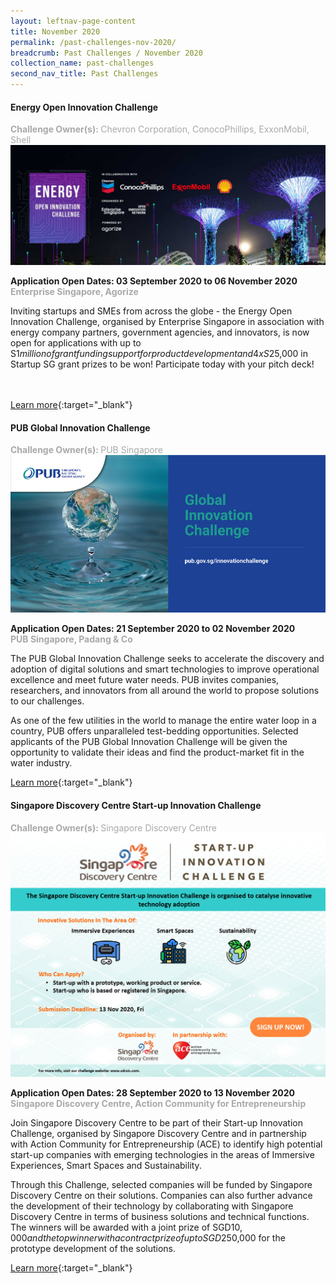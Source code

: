 ```yaml
---
layout: leftnav-page-content
title: November 2020
permalink: /past-challenges-nov-2020/
breadcrumb: Past Challenges / November 2020
collection_name: past-challenges
second_nav_title: Past Challenges
---
```


#### Energy Open Innovation Challenge
<font color="#a9a9a9"><b>Challenge Owner(s): </b>Chevron Corporation, ConocoPhillips, ExxonMobil, Shell</font>
[![1](/images/ongoing-challenges/energy-open-innovation-challenge.jpg)](https://energy.innovation-challenge.sg/en/challenges/energy-2020?utm_source=openinnovationnetwork.sg&utm_medium=referral)

**Application Open Dates: 03 September 2020 to 06 November 2020**<br>
<font color=" #a9a9a9"><b>Enterprise Singapore, Agorize</b></font>

Inviting startups and SMEs from across the globe - the Energy Open Innovation Challenge, organised by Enterprise Singapore in association with energy company partners, government agencies, and innovators, is now open for applications with up to S$1 million of grant funding support for product development and 4 x S$25,000 in Startup SG grant prizes to be won! Participate today with your pitch deck!

<br><br>
[Learn more](https://energy.innovation-challenge.sg/en/challenges/energy-2020?utm_source=openinnovationnetwork.sg&utm_medium=referral){:target="_blank"}

#### PUB Global Innovation Challenge
<font color="#a9a9a9"><b>Challenge Owner(s): </b>PUB Singapore</font>
[![1](/images/ongoing-challenges/PUB-global-innovation-challenge.jpg)](https://www.pub.gov.sg/innovationchallenge?utm_source=openinnovationnetwork.sg&utm_medium=referral)

**Application Open Dates: 21 September 2020 to 02 November 2020**<br>
<font color=" #a9a9a9"><b>PUB Singapore, Padang & Co</b></font>

The PUB Global Innovation Challenge seeks to accelerate the discovery and adoption of digital solutions and smart technologies to improve operational excellence and meet future water needs. PUB invites companies, researchers, and innovators from all around the world to propose solutions to our challenges. 
 
As one of the few utilities in the world to manage the entire water loop in a country, PUB offers unparalleled test-bedding opportunities. Selected applicants of the PUB Global Innovation Challenge will be given the opportunity to validate their ideas and find the product-market fit in the water industry. 

[Learn more](https://www.pub.gov.sg/innovationchallenge?utm_source=openinnovationnetwork.sg&utm_medium=referral){:target="_blank"}

#### Singapore Discovery Centre Start-up Innovation Challenge
<font color="#a9a9a9"><b>Challenge Owner(s): </b>Singapore Discovery Centre</font>
[![1](/images/SDCSIC.jpg)](https://www.sdcsic.com/?utm_source=openinnovationnetwork.sg&utm_medium=referral)

**Application Open Dates: 28 September 2020 to 13 November 2020**<br>
<font color=" #a9a9a9"><b>Singapore Discovery Centre, Action Community for Entrepreneurship</b></font>

Join Singapore Discovery Centre to be part of their Start-up Innovation Challenge, organised by Singapore Discovery Centre and in partnership with Action Community for Entrepreneurship (ACE) to identify high potential start-up companies with emerging technologies in the areas of Immersive Experiences, Smart Spaces and Sustainability.

Through this Challenge, selected companies will be funded by Singapore Discovery Centre on their solutions. Companies can also further advance the development of their technology by collaborating with Singapore Discovery Centre in terms of business solutions and technical functions. The winners will be awarded with a joint prize of SGD$10,000 and the top winner with a contract prize of up to SGD$250,000 for the prototype development of the solutions.


[Learn more](https://www.sdcsic.com/?utm_source=openinnovationnetwork.sg&utm_medium=referral){:target="_blank"}

